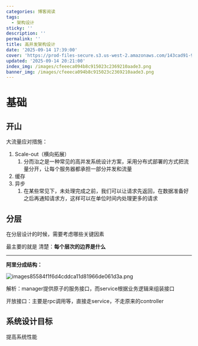 ```yaml
---
categories: 博客阅读
tags:
  - 架构设计
sticky: ''
description: ''
permalink: ''
title: 高并发架构设计
date: '2025-09-14 17:39:00'
cover: 'https://prod-files-secure.s3.us-west-2.amazonaws.com/143cad91-961b-48b0-82dc-78fbb6eb5abe/ef1d6779-f59d-4ac8-939c-739233d734ec/wallhaven-vpx9g3.png?X-Amz-Algorithm=AWS4-HMAC-SHA256&X-Amz-Content-Sha256=UNSIGNED-PAYLOAD&X-Amz-Credential=ASIAZI2LB466YVIY3SXV%2F20250920%2Fus-west-2%2Fs3%2Faws4_request&X-Amz-Date=20250920T050054Z&X-Amz-Expires=3600&X-Amz-Security-Token=IQoJb3JpZ2luX2VjEG0aCXVzLXdlc3QtMiJHMEUCIQCqyi34dchLgUs2t2tQKsdJs0k%2FR93YjnVhOQIWsnCmEAIgc7QzoS4G2vjzGRcJTVMmIG%2F2D9xFXLJwbuYOZ9kgqH4qiAQI5v%2F%2F%2F%2F%2F%2F%2F%2F%2F%2FARAAGgw2Mzc0MjMxODM4MDUiDANEN5Up3q9D4SM%2FVircAy3OxsuM3agtrHYeomRQObk2aasqx%2B3Z8SUPKux0PxajscL%2FGkRfZbkCb6DYpp4s20aHOUYj6ZuIXPVsxxl4asXkAy1gCVVa%2BeXijt7nYFEjPVEeQU5El4CEjw%2B6oyiO%2B%2Fa0p7fRr0eGo7cyIL9kTKBmmg2sBYuCLb09PvZnmqskiL48VFUJ74qLBw8i5Vxzh0H6lcc%2BLhM%2B9WwMiEzL0y30MuqS8B0y1nd%2Brd7lG%2Bzfalh0GzE2ugVp3P%2BuzQbRTsg%2BRjYG%2FLBw1uwm0AzEGq0ilNfCGSEaWJnVyZlhv1Ajyxh1DASTep5wuzEiU7n2R%2BJTo8hRUkbtAN%2FSz5nbmgtvO1iOP89acxUmwHd5YcYDR8zdkty7NmmHGEtcLGTVocPGqRjPI%2FCUeJ21FFrwsJRIbvR70KkGyvg4zVdaBk9xlBC0BitNM6xdUm5eeXs%2FikQGHuiD%2FBL8yRd%2FbjqtDos7oimglqYkyPAQANCvWf1k4M%2FkubfLlcORJHCyK32aN2uFxia1PSEUCxCo%2Fd1aC0RPqH9RpbquELL6CMaoigRJhAfX4NjHCdfV2sC9WF%2BHUOFM775VwL6KA5F9gGQHXjQaFtLPU3YtCRzIlK7E%2FKh3j87GtPVRAentsvGTML7nuMYGOqUBANtsNoGxFFcaOX9sTu3WGt%2BA%2F7BXxtkwgbu24Um19NkMZWo1SQ6zNJfhHi%2F3LBBeEBPRfzdJfdP0W3wkbF9R%2FBZRgM8zS21LwedzgEJ4w5VIi92%2FusegfsSpw82v9FGvJmTMzKWMImjJIPn3S%2BM4Wnei1UycYXzPcGeafBEbkH2S0%2BugrEFuF22wABqm3ugyO2AB3C0Y1CyvoMjQFWv1eN8LYsau&X-Amz-Signature=67e8be24084f209e2a8be509079d97d1d34ff9d0f2d3cb9caebc0c0cbad06c5e&X-Amz-SignedHeaders=host&x-amz-checksum-mode=ENABLED&x-id=GetObject'
updated: '2025-09-14 20:21:00'
index_img: /images/cfeeeca094b8c915023c2369210aade3.png
banner_img: /images/cfeeeca094b8c915023c2369210aade3.png
---
```


# 基础


## 开山


大流量应对措施：

1. Scale-out（横向拓展）
    1. 分而治之是一种常见的高并发系统设计方案，采用分布式部署的方式把流量分开，让每个服务器都承担一部分并发和流量
2. 缓存
3. 异步
    1. 在某些常见下，未处理完成之前，我们可以让请求先返回，在数据准备好之后再通知请求方，这样可以在单位时间内处理更多的请求

## 分层


在分层设计的时候，需要考虑哪些关键因素


最主要的就是 清楚：**每个层次的边界是什么**


---


**阿里分成结构：**


![images85584f1f6d4cddca11d81966de061d3a.png](/images/76b91b81b572afd296408e6ff7e2451f.png)


解析：manager提供原子的服务接口，而service根据业务逻辑来组装接口


开放接口：主要是rpc调用等，直接走service，不走原来的controller


## 系统设计目标


提高系统性能

